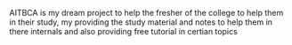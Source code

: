 AITBCA  is my dream project to help the fresher of  the college to help them in their study, my providing the study material and notes to help them in there internals and also providing free tutorial in certian topics   
